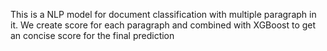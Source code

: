 This is a NLP model for document classification with multiple paragraph in it. We create score for each paragraph and combined with XGBoost to get an concise score for the final prediction 
